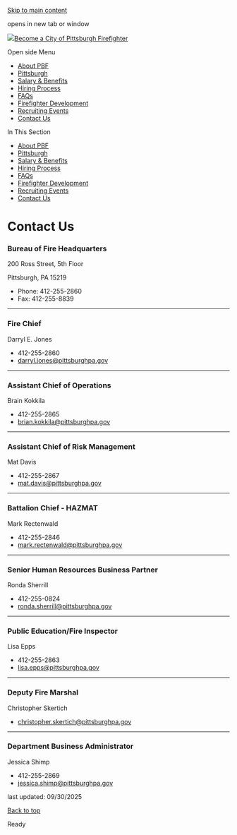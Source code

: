 [Skip to main content](https://www.pittsburghpa.gov/Safety/Fire/Firefighter-Recruitment/Contact-Us#main-content)

opens in new tab or window

[![](https://www.pittsburghpa.gov/files/ocwebsite/0fee673f-8406-4186-8bfa-f8f286f9eaca/logo.png?w=69)Become a City of Pittsburgh Firefighter](https://www.pittsburghpa.gov/Safety/Fire/Firefighter-Recruitment)

Open side Menu

- [About PBF](https://www.pittsburghpa.gov/Safety/Fire/Firefighter-Recruitment/About-PBF)
- [Pittsburgh](https://www.pittsburghpa.gov/Safety/Fire/Firefighter-Recruitment/Pittsburgh)
- [Salary & Benefits](https://www.pittsburghpa.gov/Safety/Fire/Firefighter-Recruitment/Salary-Benefits)
- [Hiring Process](https://www.pittsburghpa.gov/Safety/Fire/Firefighter-Recruitment/Hiring-Process)
- [FAQs](https://www.pittsburghpa.gov/Safety/Fire/Firefighter-Recruitment/FAQs)
- [Firefighter Development](https://www.pittsburghpa.gov/Safety/Fire/Firefighter-Recruitment/Firefighter-Development)
- [Recruiting Events](https://www.pittsburghpa.gov/Safety/Fire/Firefighter-Recruitment/Recruiting-Events)
- [Contact Us](https://www.pittsburghpa.gov/Safety/Fire/Firefighter-Recruitment/Contact-Us)

In This Section

- [About PBF](https://www.pittsburghpa.gov/Safety/Fire/Firefighter-Recruitment/About-PBF)
- [Pittsburgh](https://www.pittsburghpa.gov/Safety/Fire/Firefighter-Recruitment/Pittsburgh)
- [Salary & Benefits](https://www.pittsburghpa.gov/Safety/Fire/Firefighter-Recruitment/Salary-Benefits)
- [Hiring Process](https://www.pittsburghpa.gov/Safety/Fire/Firefighter-Recruitment/Hiring-Process)
- [FAQs](https://www.pittsburghpa.gov/Safety/Fire/Firefighter-Recruitment/FAQs)
- [Firefighter Development](https://www.pittsburghpa.gov/Safety/Fire/Firefighter-Recruitment/Firefighter-Development)
- [Recruiting Events](https://www.pittsburghpa.gov/Safety/Fire/Firefighter-Recruitment/Recruiting-Events)
- [Contact Us](https://www.pittsburghpa.gov/Safety/Fire/Firefighter-Recruitment/Contact-Us)

# Contact Us

### Bureau of Fire Headquarters

200 Ross Street, 5th Floor

Pittsburgh, PA 15219

- Phone: 412-255-2860
- Fax: 412-255-8839

* * *

### Fire Chief

Darryl E. Jones

- 412-255-2860
- [darryl.jones@pittsburghpa.gov](mailto:darryl.jones@pittsburghpa.gov)

* * *

### Assistant Chief of Operations

Brain Kokkila

- 412-255-2865
- [brian.kokkila@pittsburghpa.gov](mailto:brian.kokkila@pittsburghpa.gov)

* * *

### Assistant Chief of Risk Management

Mat Davis

- 412-255-2867
- [mat.davis@pittsburghpa.gov](mailto:mat.davis@pittsburghpa.gov)

* * *

### Battalion Chief - HAZMAT

Mark Rectenwald

- 412-255-2846
- [mark.rectenwald@pittsburghpa.gov](mailto:mark.rectenwald@pittsburghpa.gov)

* * *

### Senior Human Resources Business Partner

Ronda Sherrill

- 412-255-0824
- [ronda.sherrill@pittsburghpa.gov](mailto:ronda.sherrill@pittsburghpa.gov)

* * *

### Public Education/Fire Inspector

Lisa Epps

- 412-255-2863
- [lisa.epps@pittsburghpa.gov](mailto:lisa.epps@pittsburghpa.gov)

* * *

### Deputy Fire Marshal

Christopher Skertich

- [christopher.skertich@pittsburghpa.gov](mailto:christopher.skertich@pittsburghpa.gov)

* * *

### Department Business Administrator

Jessica Shimp

- 412-255-2869
- [jessica.shimp@pittsburghpa.gov](mailto:jessica.shimp@pittsburghpa.gov)

last updated: 09/30/2025

[Back to top](https://www.pittsburghpa.gov/Safety/Fire/Firefighter-Recruitment/Contact-Us#body-top)

Ready
